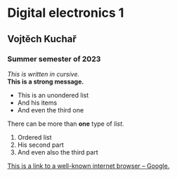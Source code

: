 # Digital electronics 1
## Vojtěch Kuchař
### Summer semester of 2023
_This is written in cursive._<br>
__This is a strong message.__<br>
- This is an unondered list
- And his items
- And even the third one<br>

There can be more than __one__ type of _list_.<br>
1. Ordered list
2. His second part
3. And even also the third part

[This is a link to a well-known internet browser – Google.](https://google.com "Google.com")
